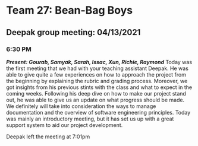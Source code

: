 # Team 27: Bean-Bag Boys
## Deepak group meeting: 04/13/2021
### 6:30 PM
_**Present: Gourab, Samyak, Sarah, Issac, Xun, Richie, Raymond**_
Today was the first meeting that we had with your teaching assistant Deepak. He was able to give quite a few experiences on how to approach the project from the beginning by explaining the rubric and grading process. Moreover, we got insights from his previous stints with the class and what to expect in the coming weeks. Following his deep dive on how to make our project stand out, he was able to give us an update on what progress should be made. We definitely will take into consideration the ways to manage documentation and the overview of software engineering principles. Today was mainly an introductory meeting, but it has set us up with a great support system to aid our project development. 

Deepak left the meeting at 7:01pm

